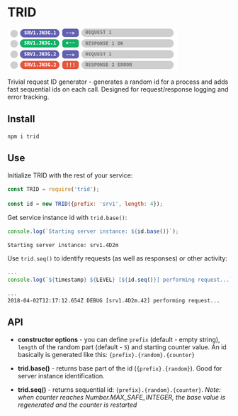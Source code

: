 TRID
====

![pic1]

Trivial request ID generator - generates a random id for a process and adds fast
sequential ids on each call. Designed for request/response logging and error 
tracking.


Install
-------

```
npm i trid
```


Use
---

Initialize TRID with the rest of your service:

```js
const TRID = require('trid');

const id = new TRID({prefix: 'srv1', length: 4});
```

Get service instance id with `trid.base()`:

```js
console.log(`Starting server instance: ${id.base()}`);
```

```
Starting server instance: srv1.4D2m
```

Use `trid.seq()` to identify requests (as well as responses) or other activity:

```js
...
console.log(`${timestamp} ${LEVEL} [${id.seq()}] performing request...`)

```

```
...
2018-04-02T12:17:12.654Z DEBUG [srv1.4D2m.42] performing request...

```


API
---

* **constructor options** - you can define `prefix` (default - empty string),
  `length` of the random part (default - `5`) and starting counter value. An id
  basically is generated like this: `{prefix}.{random}.{counter}`

* **trid.base()** - returns base part of the id (`{prefix}.{random}`). Good for
  server instance identification.

* **trid.seq()** - returns sequential id: `{prefix}.{random}.{counter}`. *Note:
  when counter reaches Number.MAX_SAFE_INTEGER, the base value is regenerated
  and the counter is restarted*



[pic1]: pic1.png
